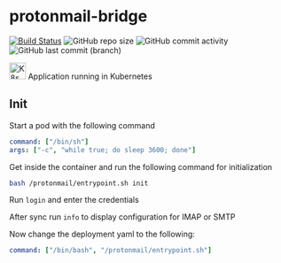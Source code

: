 # protonmail-bridge

[![Build Status](https://drone.x-real-ip.nl/api/badges/x-real-ip/protonmail-bridge/status.svg)](https://drone.x-real-ip.nl/x-real-ip/protonmail-bridge)
![GitHub repo size](https://img.shields.io/github/repo-size/x-real-ip/protonmail-bridge?logo=Github)
![GitHub commit activity](https://img.shields.io/github/commit-activity/y/x-real-ip/protonmail-bridge?logo=github)
![GitHub last commit (branch)](https://img.shields.io/github/last-commit/x-real-ip/protonmail-bridge/main?logo=github)

<img src="https://github.com/x-real-ip/kubernetes-gitops/blob/main/assets/img/k8s.png?raw=true" alt="K8s" style="height: 30px; width:30px;"/>
Application running in Kubernetes

## Init

Start a pod with the following command

```yaml
command: ["/bin/sh"]
args: ["-c", "while true; do sleep 3600; done"]
```

Get inside the container and run the following command for initialization

```bash
bash /protonmail/entrypoint.sh init
```

Run `login` and enter the credentials

After sync run `info` to display configuration for IMAP or SMTP

Now change the deployment yaml to the following:

```yaml
command: ["/bin/bash", "/protonmail/entrypoint.sh"]
```
